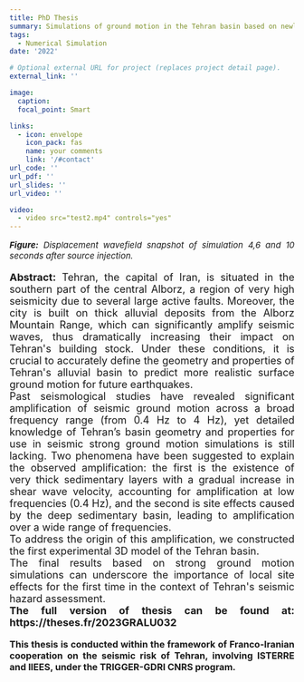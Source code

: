 ```yaml
---
title: PhD Thesis
summary: Simulations of ground motion in the Tehran basin based on newly developed 3D velocity model
tags:
  - Numerical Simulation
date: '2022'

# Optional external URL for project (replaces project detail page).
external_link: ''

image:
  caption: 
  focal_point: Smart

links:
  - icon: envelope
    icon_pack: fas
    name: your comments
    link: '/#contact'
url_code: ''
url_pdf: ''
url_slides: ''
url_video: ''

video: 
  - video src="test2.mp4" controls="yes"
---
```

<p style="text-align: justify; font-size: 15px" class="has-poppins-font-family">
<strong><em>Figure:</em></strong> <em> Displacement wavefield snapshot of simulation 4,6 and 10 seconds after source injection.</em><br />
</p>
<p style="text-align: justify; font-size: 18px" class="has-poppins-font-family">
<strong>Abstract:</strong> Tehran, the capital of Iran, is situated in the southern part of the central Alborz, a region of very high seismicity due to several large active faults. Moreover, the city is built on thick alluvial deposits from the Alborz Mountain Range, which can significantly amplify seismic waves, thus dramatically increasing their impact on Tehran's building stock. Under these conditions, it is crucial to accurately define the geometry and properties of Tehran's alluvial basin to predict more realistic surface ground motion for future earthquakes.<br />
Past seismological studies have revealed significant amplification of seismic ground motion across a broad frequency range (from 0.4 Hz to 4 Hz), yet detailed knowledge of Tehran’s basin geometry and properties for use in seismic strong ground motion simulations is still lacking. Two phenomena have been suggested to explain the observed amplification: the first is the existence of very thick sedimentary layers with a gradual increase in shear wave velocity, accounting for amplification at low frequencies (0.4 Hz), and the second is site effects caused by the deep sedimentary basin, leading to amplification over a wide range of frequencies.<br />
To address the origin of this amplification, we constructed the first experimental 3D model of the Tehran basin.<br />
The final results based on strong ground motion simulations can underscore the importance of local site effects for the first time in the context of Tehran's seismic hazard assessment.<br />
<strong>The full version of thesis can be found at: https://theses.fr/2023GRALU032 </strong>
</p>
<p style="text-align: justify; font-size: 16px" class="has-poppins-font-family">
<strong>This thesis is conducted within the framework of Franco-Iranian cooperation on the seismic risk of Tehran, involving ISTERRE and IIEES, under the TRIGGER-GDRI CNRS program.</strong><br />
</p>
